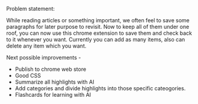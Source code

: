 Problem statement:

While reading articles or something important, we often feel to save some paragraphs for later purpose to revisit. Now to keep all of them under one roof, you can now use this chrome extension to save them and check back to it whenever you want. Currently you can add as many items, also can delete any item which you want.

Next possible improvements -

- Publish to chrome web store
- Good CSS
- Summarize all highlights with AI
- Add categories and divide highlights into those specific cateogories.
- Flashcards for learning with AI
